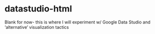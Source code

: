 # datastudio-html
Blank for now- this is where I will experiment w/ Google Data Studio and ‘alternative’ visualization tactics

